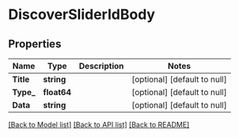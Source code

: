 # DiscoverSliderIdBody

## Properties
Name | Type | Description | Notes
------------ | ------------- | ------------- | -------------
**Title** | **string** |  | [optional] [default to null]
**Type_** | **float64** |  | [optional] [default to null]
**Data** | **string** |  | [optional] [default to null]

[[Back to Model list]](../README.md#documentation-for-models) [[Back to API list]](../README.md#documentation-for-api-endpoints) [[Back to README]](../README.md)

